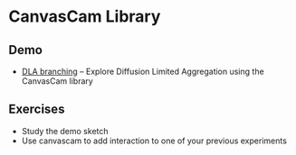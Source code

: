 CanvasCam Library
=================

## Demo

- [DLA branching](demo/dla_branching) – Explore Diffusion Limited Aggregation using the CanvasCam library

## Exercises

- Study the demo sketch
- Use canvascam to add interaction to one of your previous experiments
